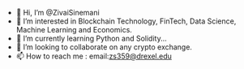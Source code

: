 - 👋 Hi, I’m @ZivaiSinemani
- 👀 I’m interested in Blockchain Technology, FinTech, Data Science, Machine Learning and Economics.
- 🌱 I’m currently learning Python and Solidity...
- 💞️ I’m looking to collaborate on any crypto exchange. 
- 📫 How to reach me : email:zs359@drexel.edu

<!---
ZivaiSinemani/ZivaiSinemani is a ✨ special ✨ repository because its `README.md` (this file) appears on your GitHub profile.
You can click the Preview link to take a look at your changes.
--->
